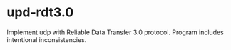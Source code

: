 # upd-rdt3.0
Implement udp with Reliable Data Transfer 3.0 protocol. Program includes intentional inconsistencies.
